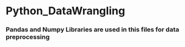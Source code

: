 # Python_DataWrangling
### Pandas and Numpy Libraries are used in this files for data preprocessing
